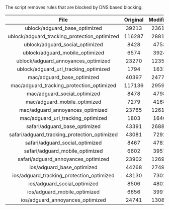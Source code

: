 The script removes rules that are blocked by DNS based blocking.


| File | Original | Modified |
|:----:|:-----:|:-----:|
| ublock/adguard_base_optimized | 39213 | 23616 |
| ublock/adguard_tracking_protection_optimized | 116287 | 28815 |
| ublock/adguard_social_optimized | 8428 | 4753 |
| ublock/adguard_mobile_optimized | 6574 | 3924 |
| ublock/adguard_annoyances_optimized | 23270 | 12358 |
| ublock/adguard_url_tracking_optimized | 1794 | 1631 |
| mac/adguard_base_optimized | 40397 | 24774 |
| mac/adguard_tracking_protection_optimized | 117136 | 29593 |
| mac/adguard_social_optimized | 8478 | 4798 |
| mac/adguard_mobile_optimized | 7279 | 4168 |
| mac/adguard_annoyances_optimized | 23765 | 12616 |
| mac/adguard_url_tracking_optimized | 1803 | 1640 |
| safari/adguard_base_optimized | 43391 | 26880 |
| safari/adguard_tracking_protection_optimized | 43081 | 7292 |
| safari/adguard_social_optimized | 8467 | 4781 |
| safari/adguard_mobile_optimized | 6602 | 3957 |
| safari/adguard_annoyances_optimized | 23902 | 12695 |
| ios/adguard_base_optimized | 44268 | 27491 |
| ios/adguard_tracking_protection_optimized | 43130 | 7302 |
| ios/adguard_social_optimized | 8506 | 4801 |
| ios/adguard_mobile_optimized | 6656 | 3997 |
| ios/adguard_annoyances_optimized | 24741 | 13084 |